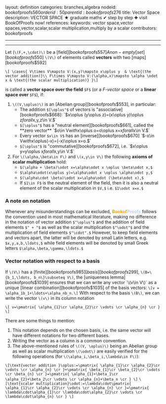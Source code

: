 layout: definition
categories: branches,algebra
nodeid: bookofproofs$560
orderid: 50
parentid: bookofproofs$276
title: Vector Space
description: VECTOR SPACE ★ graduate maths ✔ step by step ✚ visit BookOfProofs now!
references: 
keywords: vector space,vector spaces,vector,scalar,scalar multiplication,multiply by a scalar
contributors: bookofproofs

---


---

Let (`\(F,+,\cdot)\)` be a [field][bookofproofs$557] A non-empty [set][bookofproofs$550] `\(V\)` of elements called **vectors** with two [maps][bookofproofs$592] 

`\[
\cases{
V\times V\mapsto V:(x,y)\mapsto x\oplus y  & \text{(the vector addition)}\\
F\times V\mapsto V:(\alpha,x)\mapsto \alpha \odot x & \text{(the scalar multiplication)}
}\]`

is called a **vector space over the field** `$F$` (or a *$F$-vector space* or a **linear space over** `$F$`), if:
1. `\((V,\oplus)\)` is an [Abelian group][bookofproofs$553], in particular:
   * The addition `$[\oplus"$` of vectors is "associative][bookofproofs$668]: `$x\oplus (y\oplus z)=(x\oplus y)\oplus z$` for all `$x,y,z\in V.$`
   * `$[\oplus"$` has a "neutral element][bookofproofs$661], called the **zero vector** `$o\in V$` with `$x\oplus o=o\oplus x=x$` for all `$x\in V.$`
   * Every vector `$x\in V$` has an [inverse][bookofproofs$670] `$-x\in V$` with `$x\oplus(-x)=(-x)\oplus x=o.$` 
   * `$[\oplus"$` is "commutative][bookofproofs$672], i.e. `$x\oplus y=y\oplus x$` for all `$x,y\in V.$`
1. For `\(\alpha,\beta\in F\)` and `\(x,y\in V\)` the following **axioms of scalar multiplication** hold:
   *  `$(\alpha + \beta)\odot x=\alpha\odot x \oplus \beta\odot x,$`
   * `$\alpha\odot(x\oplus y)=\alpha\odot x \oplus \alpha\odot y,$` 
   * `$(\alpha\cdot \beta)\odot x=\alpha\odot (\beta\odot x),$`
   * If `$1\in F$` is the neutral element of the field, then it is also a neutral element of the scalar multiplication in `$V,$` i.e. `$1\odot x=x.$`



### A note on notation 

Whenever any misunderstandings can be excluded, <strong><span style='color:orange'>Bookof</span><span style='color:lightblue'>Proofs</span></strong> follows the convention used in most mathematical literature, making no difference in the notation of vector addition  `$"\oplus"$` and the addition of field elements  `$" + "$` as well as the scalar multiplication `$"\odot"$` and the multiplication of field elements `$"\cdot".$` However, to keep field elements and vectors apart, the latter will be denoted by small Latin letters, e.g. `$x,y,a,b,\ldots,$` while field elements will be denoted by small Greek letters `$\alpha,\beta,\gamma,\ldots.$`


### Vector notation with respect to a basis

If `\(V\)` has a [finite][bookofproofs$985] [basis][bookofproofs$299], `\(B=\{b_1,\ldots, b_n\}\subseteq V\)`, the  [uniqueness lemma][bookofproofs$1039] ensures that we can write any vector `\(v\in V\)` as a unique [linear combination][bookofproofs$1035] of the basis vectors:
`\[v = \alpha_1b_1+\ldots+\alpha_nb_n.\]` 
With respect to the basis `\(B\)`, we can write the vector `\(v\)` in its column notation

`\[
v=\pmatrix{
\alpha_{1}\cr
\alpha_{2}\cr
\vdots \cr
\alpha_{n} \cr
}
\]`

There are some things to mention: 

1. This notation depends on the chosen basis, i.e. the same vector will have different notations for two different bases. 
1. Writing the vector as a column is a common convention.
1. The above-mentioned rules of `\((V, \oplus)\)` being an Abelian group as well as scalar multiplication `\(\odot\)` are easily verified for the following operations (for `\(\alpha_i,\beta_i,\lambda\in F\)`):

`\[\text{vector addition }\oplus:=\pmatrix{
\alpha_{1}\cr
\alpha_{2}\cr
\vdots \cr
\alpha_{n} \cr
}+\pmatrix{
\beta_{1}\cr
\beta_{2}\cr
\vdots \cr
\beta_{n} \cr
}=\pmatrix{
\alpha_{1}+\beta_1\cr
\alpha_{2}+\beta_2\cr
\vdots \cr
\alpha_{n}+\beta_n \cr
}
\]`
`\[\text{scalar multiplication}\odot:=\lambda\cdot\pmatrix{
\alpha_{1}\cr
\alpha_{2}\cr
\vdots \cr
\alpha_{n} \cr
}=\pmatrix{
\lambda\cdot\alpha_{1}\cr
\lambda\cdot\alpha_{2}\cr
\vdots \cr
\lambda\cdot\alpha_{n} \cr
}
\]`
